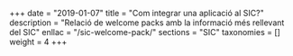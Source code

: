 +++
date = "2019-01-07"
title = "Com integrar una aplicació al SIC?"
description = "Relació de welcome packs amb la informació més rellevant del SIC"
enllac		= "/sic-welcome-pack/"
sections    = "SIC"
taxonomies  = []
weight 		= 4
+++